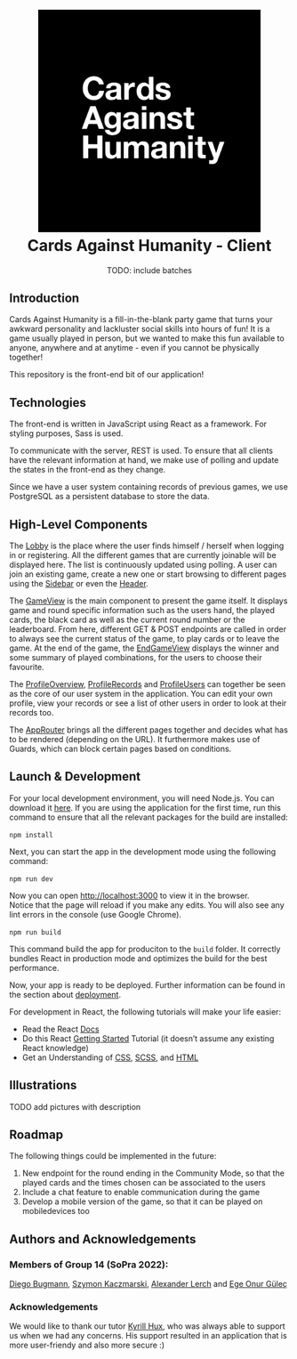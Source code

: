 <h1 align="center">
  <br>
  <a href="https://github.com/sopra-fs22-group-14"><img src="src/CAH_Logo.png" alt="Cards Against Humanity" width="400"></a>
  <br>
  Cards Against Humanity - Client
  <br>
</h1>

<p align="center">
   TODO: include batches
</p>

## Introduction

Cards Against Humanity is a fill-in-the-blank party game that turns your awkward personality and lackluster social skills into hours of fun! It is a game usually played in person, but we wanted to make this fun available to anyone, anywhere and at anytime - even if you cannot be physically together!

This repository is the front-end bit of our application!

## Technologies

The front-end is written in JavaScript using React as a framework. For styling purposes, Sass is used.

To communicate with the server, REST is used. To ensure that all clients have the relevant information at hand, we make use of polling and update the states in the front-end as they change.

Since we have a user system containing records of previous games, we use PostgreSQL as a persistent database to store the data.

## High-Level Components

The [Lobby](src/components/views/Lobby.js) is the place where the user finds himself / herself when logging in or registering. All the different games that are currently joinable will be displayed here. The list is continuously updated using polling. A user can join an existing game, create a new one or start browsing to different pages using the [Sidebar](src/components/views/SideBar.js) or even the [Header](src/components/views/Header.js).

The [GameView](src/components/views/GameView.js) is the main component to present the game itself. It displays game and round specific information such as the users hand, the played cards, the black card as well as the current round number or the leaderboard. From here, different GET & POST endpoints are called in order to always see the current status of the game, to play cards or to leave the game. At the end of the game, the [EndGameView](src/components/views/EndGameView.js) displays the winner and some summary of played combinations, for the users to choose their favourite.

The [ProfileOverview](src/components/views/ProfileOverview.js), [ProfileRecords](src/components/views/ProfileRecords.js) and [ProfileUsers](src/components/views/ProfileUsers.js) can together be seen as the core of our user system in the application. You can edit your own profile, view your records or see a list of other users in order to look at their records too.

The [AppRouter](src/components/routing/routers/AppRouter.js) brings all the different pages together and decides what has to be rendered (depending on the URL). It furthermore makes use of Guards, which can block certain pages based on conditions.

## Launch & Development

For your local development environment, you will need Node.js. You can download it [here](https://nodejs.org). If you are using the application for the first time, run this command to ensure that all the relevant packages for the build are installed:

```npm install```

Next, you can start the app in the development mode using the following command:

```npm run dev```

Now you can open [http://localhost:3000](http://localhost:3000) to view it in the browser.<br>
Notice that the page will reload if you make any edits. You will also see any lint errors in the console (use Google Chrome).

```npm run build```

This command build the app for produciton to the ```build``` folder. It correctly bundles React in production mode and optimizes the build for the best performance.

Now, your app is ready to be deployed. Further information can be found in the section about [deployment](https://create-react-app.dev/docs/deployment).


For development in React, the following tutorials will make your life easier:

- Read the React [Docs](https://reactjs.org/docs/getting-started.html)
- Do this React [Getting Started](https://reactjs.org/tutorial/tutorial.html) Tutorial (it doesn’t assume any existing React knowledge)
- Get an Understanding of [CSS](https://www.w3schools.com/Css/), [SCSS](https://sass-lang.com/documentation/syntax), and [HTML](https://www.w3schools.com/html/html_intro.asp)

## Illustrations

TODO add pictures with description

## Roadmap

The following things could be implemented in the future:

   1. New endpoint for the round ending in the Community Mode, so that the played cards and the times chosen can be associated to the users
   2. Include a chat feature to enable communication during the game
   3. Develop a mobile version of the game, so that it can be played on mobiledevices too

## Authors and Acknowledgements

<h3>Members of Group 14 (SoPra 2022):</h3>

[Diego Bugmann](https://github.com/diegobugmann), [Szymon Kaczmarski](https://github.com/Szymskiii), [Alexander Lerch](https://github.com/lerchal1) and [Ege Onur Güleç](https://github.com/ogegulec16)

<h3>Acknowledgements</h3>

We would like to thank our tutor [Kyrill Hux](https://github.com/realChesta), who was always able to support us when we had any concerns. His support resulted in an application that is more user-friendy and also more secure :)

